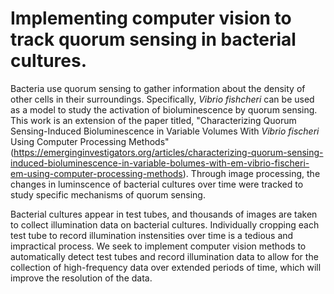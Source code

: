 # Implementing computer vision to track quorum sensing in bacterial cultures.
Bacteria use quorum sensing to gather information about the density of other cells in their surroundings. Specifically, *Vibrio fishcheri* can be used as a model to study the activation of bioluminescence by quorum sensing. This work is an extension of the paper titled, "Characterizing Quorum Sensing-Induced Bioluminescence in Variable Volumes With *Vibrio fischeri* Using Computer Processing Methods" (https://emerginginvestigators.org/articles/characterizing-quorum-sensing-induced-bioluminescence-in-variable-bolumes-with-em-vibrio-fischeri-em-using-computer-processing-methods). Through image processing, the changes in luminscence of bacterial cultures over time were tracked to study specific mechanisms of quorum sensing.

Bacterial cultures appear in test tubes, and thousands of images are taken to collect illumination data on bacterial cultures. Individually cropping each test tube to record illumination instensities over time is a tedious and impractical process. We seek to implement computer vision methods to automatically detect test tubes and record illumination data to allow for the collection of high-frequency data over extended periods of time, which will improve the resolution of the data. 
